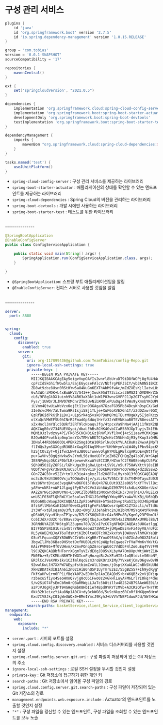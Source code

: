 # 구성 관리 서비스

```groovy
plugins {
    id 'java'
    id 'org.springframework.boot' version '2.7.5'
    id 'io.spring.dependency-management' version '1.0.15.RELEASE'
}

group = 'com.tobias'
version = '0.0.1-SNAPSHOT'
sourceCompatibility = '17'

repositories {
    mavenCentral()
}

ext {
    set('springCloudVersion', "2021.0.5")
}

dependencies {
    implementation 'org.springframework.cloud:spring-cloud-config-server'
    implementation 'org.springframework.boot:spring-boot-starter-actuator'
    developmentOnly 'org.springframework.boot:spring-boot-devtools'
    testImplementation 'org.springframework.boot:spring-boot-starter-test'
}

dependencyManagement {
    imports {
        mavenBom "org.springframework.cloud:spring-cloud-dependencies:${springCloudVersion}"
    }
}

tasks.named('test') {
    useJUnitPlatform()
}
```

- `spring-cloud-config-server` : 구성 관리 서비스를 제공하는 라이브러리
- `spring-boot-starter-actuator` : 애플리케이션의 상태를 확인할 수 있는 엔드포인트를 제공하는 라이브러리
- `spring-cloud-dependencies` : Spring Cloud의 버전을 관리하는 라이브러리
- `spring-boot-devtools` : 개발 시에만 사용하는 라이브러리
- `spring-boot-starter-test` : 테스트를 위한 라이브러리


<br/>
---------------

```java
@SpringBootApplication
@EnableConfigServer
public class ConfigServiceApplication {

    public static void main(String[] args) {
        SpringApplication.run(ConfigServiceApplication.class, args);
    }

}
```

- ``@SpringBootApplication``: 스프링 부트 애플리케이션임을 알림
- ``@EnableConfigServer``: 컨피스 서버로 사용할 것임을 알림


<br/>
---------------

```yaml
server:
  port: 8888


spring:
  cloud:
    config:
      discovery:
        enabled: true
      server:
        git:
          uri: org-117899436@github.com:TeamTobias/config-Repo.git
          ignore-local-ssh-settings: true
          private-key: |
            -----BEGIN RSA PRIVATE KEY-----
            MIIJKQIBAAKCAgEAy5eigvVupOAfIs2wnrl8bUruDT9iD8fWOPj8gfU4H4q2jw8B
            cpFcIdSkGhifWGw5lx/EajEGyqseFAlcV/NbfrgPEFJSIY/yb3AON51BK31c8YWU
            ZD8wt9zbz8Usn0RStHYw5a84NuGn6EXThAbM9fwAc/mZdZXEsKjlIatwL8sgehS0
            6vA3WCrzMOK+L4xBuWHV3/S43++jXwuk95dT73cicxs36MG2InQVD9H/Z3dJmQbh
            cL6/9F8qGkDX1uinh9V84R63aXBkt1uW1P03wnzGVPPJ1Jp2GTTsyHCJYyUeXEh8
            Fys/j1UWQrJLJMVO7KMCnrZTk5UvNibXM0lePUuOqz4lVWs9yX4mbYKQUPOgFPBj
            iLVmm4QtwUiwWeVzx6ejEt11sn93GAgaN7GzaFG95Pb34DcyKnDspCX/GeRpBfmz
            3Ie0cvcMH/7aLTwma9RsIsji58j1TLje+XuFGoXVEXGn1T/z2dDZxwr0GXjPjlRC
            GzRfB6idPkKjh1LDv1+u1pSrk4q5vsk0PDuMQPm1TEurMOgWXy5IjoFKczwHJ6iT
            olXuQcVMWEFSU0hINrR2FnadGpSdAqlHrfz32rWEVNKaaB0TSV88essATTqJIURV
            xZxHnclJmYQlc5QUkf2ERT9lcNpaqvJfg/4tpcxVa9hNa4jAAji1fWzK2QECAwEA
            AQKCAgB0zV734RUEVGyoi/dbaLEhBs8CHK4GvbCCaR589JGpTuyjsIk1EH4aDqPD
            MQMiOJzlvdzyy4PI/Fk6R5CKCN0iGzjRNVlXVf1Rv6j4cSi1aavMCMX0qWgq4/Pc
            BJQwH4OPcwtkip0mp1msYXsTEM/ABD7CSp2nHzCD5bHnGjM3yEKup3iQHRazZ5i0
            IDHal44RbDbG0ODL4PEKk2Smg1QtW10RSrlNuOzkYVLAC8uKsZ4wxAjMpTL9YSeH
            flIWQs3ymSGXCgdR36B4rXwgX9IAq5Mho+fUKHW+ymVaLW40ylPbv94pcK97bOZj
            h2SjCOvZyT+0jIfwcLNwTuJB00LTwwwvQlgW7MdLgRBlxqAR5DEvqNtTfoyz9v0d
            pu+GwVHv3BgQzNvkw5vJYndL56zHuoUDFr1oZW6ZFCHQgZg4loDF/WrGApEKy7FK
            IE8NVyNqcQkCiP0bfLB/pvwevKxwWYsECC3R/HZnnfC2fRW08en6pCU5Pa15Lk+l
            SQh9H5OiEyZ6FSi/lGhkUga3hjgRwLUpt+LSV9L/n5uf758AVXttVj8sIBhiaihd
            VQDf7eFgVkr3NBKNJuCSJlVTOvw11FjoDKERGYQOvYoQ7e9Eg+dZIESEwZ+HojKN
            GOn7Z4G50+v52ZV+tnlUK3ieA+gkyzJld2O8R7uLMy+bO13f0QKCAQEA9QYXqViu
            mc3cUc9kU4360OVxjxTOOWwDv1jv/yzLzks7V9ACr1h3sTV4M9TayuZd0J8LFGU4
            mVz86YntDniod3vpqHAhwD6FO15TduQ+R7GLOUtO3ZJeO65fcXfTYvllBcifCrfc
            yAPm+uNRl+nWP1JlgxgtPyB7v9CVm3ibh6WyDZ997F9lckdLqXKGGerUzste8AkK
            AAZZnrNGcSDoWUrNx+L509CZlb0hkbs5MXcwndokIH3/3vojn14J/kLE1cWCqlyB
            wnUS1F03NFlQhRWCY1o5sulwsTHG1JSeWMgVYWuyHMVraAwYUXBj/U6bQEo2S4/g
            KUOo60bcWaopZQKCAQEA1LZpF2bAPGE8+bYSm1DnvptRuSIIp93J4EpMEWU7Mhh9
            8fzSVllMbhKxK1DAVf0weXLp9ItgFePzANACwsr4p6DX1ZYXaLli/oTtd6xOfkCk
            2Y3Wf+xtBlsqsmOy3fLtuDz+6WgTJJ3eh6kYc2nJ0IbRM7M5YqX4tPkN4UgIsiUP
            gDSb09/VyuH1HpsTP1pvb/RZL9YS0QNJUtrO4x3MPu8R/KgeGy23F9bmJLSEEyv5
            Cc6IJdX/dU2Cr6/80avzDq+yNQjXbqJuxXnRcNXh4aJZNUbRAxUVRblBS/DAagTl
            3GRNdUYAZQlYK6tgDlZ3upmu78O/2CoIPzCO7gNFbQKCAQEAz3UOGatlggIkFfyU
            BI7FG5P5N101Urca4StrYNHL6eoW373WWCJ+jUMpeDEz4vFz40yV8/nUFz39Qbsv
            RL5yXWBEMQJoAT6uTdsKrjKIbOltaOBTcRUZxkxYsVj0WOuyVlhMGKYeQBfVvP01
            O3uYlFquanXQ8Y8OWBVCZrWSciKgBBrTYoxO95hX/qth0ZXcAw98XZ45olW+EbnW
            3bgwIlJMs36Bao9HStotDxfHUBOLzUtCpWQpfeCqwqe7rFVaFWm6vYW/tCat/7LB
            KAirPVM95+Mf0VUHvm/X2mvPOnqGZ8rorqWU0C7VdDbF4lZo6uEq4YV7FVUdM7/2
            l9CUZQKCAQBbfHTorrXBgmTyVZ/dE0gJD85vXLbyVA7Om8XpuWtjWWtZ184ze0bH
            FN0Ebz+5/CKMKaN8HTHfWGIcmFqHozqdBi2uXFaHISz1oQBtdztvS6hbNYjrDim6
            ER3lCcJVeXVKx1kv1CZfmlKqcEzm3roBKOrzXIMy7YVxeKjCmvO6gvwOvRHEZ8IQ
            92wwlKwLlH7XXPW7AEypfstbimZvAlLlQneu/jOsptXXuALWCJnBkSkUUbL26vpr
            XkH2BDAtkdIBIAn6i2n02IHiB0nQSP1UyTmrE2Ez/S5gBZSS7+Ih9ydRygYSiWAE
            FKfKaHPw1rm6FP1LfBqYA0P2wZDHx7plAoIBAQDdS+b+W6QB3x2vVjDYjga+seUK
            rzbexu5fiyx4SeoHXnQ7vjg0cO5iFwo0z2vGkHlLuyAFM6LrlrIOkqr4desy7r3S
            S/w2SiO74FsEmCbRm0rQBaRMWgLLJaTc5b8tillw482S24B79AAeW0Z0LlmeBU60
            azPJVJ0gRjyJPT94GHqRmbK8HbIieT4Bpd9YRYTzMVb+A3CR2Qfw+THrTRS+qoQw
            0kk32h1eixzYiAu8Np1A0CX+dyBckWO8d/5u9cNkyz6RCoRf1MXQgm6HroVIuB3s
            Kxd7IV8JkyC01gWeUWQx0+BMeIYmcJ9KyhJ+bVVhTNBP1dwuPJd/5WfHKaAs
            -----END RSA PRIVATE KEY-----
          search-paths: basketService,client_Service,client_loginService,couponService,deliveryService,manager_Service,manager_loginService,orderService,pointService,product_cudService,product_readService,recentlyviewedService,review_cudService,review_readService,saler_Service,saler_loginService
management:
  endpoints:
    web:
      exposure:
        include: "*"
```

- `server.port` : 서버의 포트를 설정
- `spring.cloud.config.discovery.enabled` : 서비스 디스커버리를 사용할 것인지 설정
- `spring.cloud.config.server.git.uri` : 구성 파일이 저장되어 있는 Git 저장소의 주소
- `ignore-local-ssh-settings` : 로컬 SSH 설정을 무시할 것인지 설정
- `private-key` : Git 저장소에 접근하기 위한 개인 키
- `search-paths` : Git 저장소에서 읽어올 구성 파일의 경로
- `spring.cloud.config.server.git.search-paths` : 구성 파일이 저장되어 있는 Git 저장소의 경로
- `management.endpoints.web.exposure.include` : Actuator의 엔드포인트를 노출할 것인지 설정
- `"*"` : 구성 파일을 갱신할 수 있는 엔드포인트, 구성 파일을 조회할 수 있는 엔드포인트를 모두 노출


